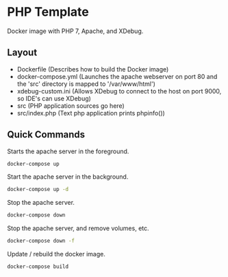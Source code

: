 # PHP Template

Docker image with PHP 7, Apache, and XDebug.

## Layout

* Dockerfile (Describes how to build the Docker image)
* docker-compose.yml (Launches the apache webserver on port 80 and the 'src' directory is mapped to '/var/www/html')
* xdebug-custom.ini (Allows XDebug to connect to the host on port 9000, so IDE's can use XDebug)
* src (PHP application sources go here)
* src/index.php (Text php application prints phpinfo())

## Quick Commands

Starts the apache server in the foreground.

```bash
docker-compose up
```

Start the apache server in the background.
```bash
docker-compose up -d
```

Stop the apache server.
```bash
docker-compose down
```

Stop the apache server, and remove volumes, etc.
```bash
docker-compose down -f
```

Update / rebuild the docker image.

```bash
docker-compose build
```
